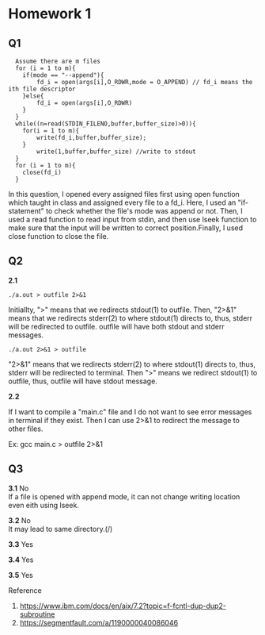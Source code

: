# Homework 1

## Q1

```
  Assume there are m files
  for (i = 1 to m){
    if(mode == "--append"){
        fd_i = open(args[i],O_RDWR,mode = O_APPEND) // fd_i means the ith file descriptor
    }else{
        fd_i = open(args[i],O_RDWR)
    }
  }
  while((n=read(STDIN_FILENO,buffer,buffer_size)>0)){
    for(i = 1 to m){
        write(fd_i,buffer,buffer_size);
    }
        write(1,buffer,buffer_size) //write to stdout
  }
  for (i = 1 to m){
    close(fd_i)
  }

```

In this question, I opened every assigned files first using open function which taught in class and assigned every file to a fd_i. Here, I used an "if-statement" to check whether the file's mode was append or not.
Then, I used a read function to read input from stdin, and then use lseek function to make sure that the input will be written to correct position.Finally, I used close function to close the file.

## Q2

**2.1**

```
./a.out > outfile 2>&1
```

Initiallty, ">" means that we redirects stdout(1) to outfile. Then, "2>&1" means that we redirects stderr(2) to where stdout(1) directs to, thus, stderr will be redirected to outfile. outfile will have both stdout and stderr messages. 

```
./a.out 2>&1 > outfile
```

"2>&1" means that we redirects stderr(2) to where stdout(1) directs to, thus, stderr will be redirected to terminal. Then ">" means we redirect stdout(1) to outfile, thus, outfile will have stdout message.

**2.2**

If I want to compile a "main.c" file and I do not want to see error messages in terminal if they exist. Then I can use 2>&1 to redirect the message to other files.

Ex: gcc main.c > outfile 2>&1

## Q3

**3.1**
No  
If a file is opened with append mode, it can not change writing location even eith using lseek.

**3.2**
No  
It may lead to same directory.(/)

**3.3**
Yes

**3.4**
Yes

**3.5**
Yes

Reference

1. https://www.ibm.com/docs/en/aix/7.2?topic=f-fcntl-dup-dup2-subroutine
2. https://segmentfault.com/a/1190000040086046

